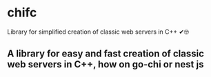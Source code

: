 # chifc
Library for simplified creation of classic web servers in C++ ✔🤓


## A library for easy and fast creation of classic web servers in С++, how on go-chi or nest js 